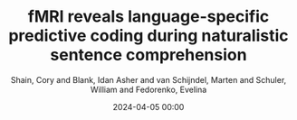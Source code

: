 ---
title: fMRI reveals language-specific predictive coding during naturalistic sentence comprehension
author: Shain, Cory and Blank, Idan Asher and van Schijndel, Marten and Schuler, William and Fedorenko, Evelina
journal: Neuropsychologia
year: 2020
date: 2024-04-05 00:00
tags: ['language','predictive coding','multiple demand network','naturalistic','fMRI','sentence processing','syntactic structure','surprisal','prediction']
link: https://doi.org/10.1016/j.neuropsychologia.2019.107307
---